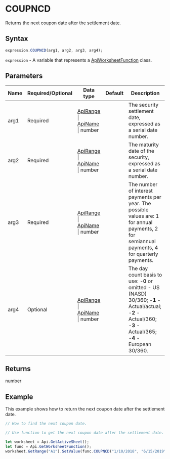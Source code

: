 # COUPNCD

Returns the next coupon date after the settlement date.

## Syntax

```javascript
expression.COUPNCD(arg1, arg2, arg3, arg4);
```

`expression` - A variable that represents a [ApiWorksheetFunction](../ApiWorksheetFunction.md) class.

## Parameters

| **Name** | **Required/Optional** | **Data type** | **Default** | **Description** |
| ------------- | ------------- | ------------- | ------------- | ------------- |
| arg1 | Required | [ApiRange](../../ApiRange/ApiRange.md) \| [ApiName](../../ApiName/ApiName.md) \| number |  | The security settlement date, expressed as a serial date number. |
| arg2 | Required | [ApiRange](../../ApiRange/ApiRange.md) \| [ApiName](../../ApiName/ApiName.md) \| number |  | The maturity date of the security, expressed as a serial date number. |
| arg3 | Required | [ApiRange](../../ApiRange/ApiRange.md) \| [ApiName](../../ApiName/ApiName.md) \| number |  | The number of interest payments per year. The possible values are: 1 for annual payments, 2 for semiannual payments, 4 for quarterly payments. |
| arg4 | Optional | [ApiRange](../../ApiRange/ApiRange.md) \| [ApiName](../../ApiName/ApiName.md) \| number |  | The day count basis to use: -**0** or omitted - US (NASD) 30/360; -**1** - Actual/actual; -**2** - Actual/360; -**3** - Actual/365; -**4** - European 30/360. |

## Returns

number

## Example

This example shows how to return the next coupon date after the settlement date.

```javascript editor-xlsx
// How to find the next coupon date.

// Use function to get the next coupon date after the settlement date.

let worksheet = Api.GetActiveSheet();
let func = Api.GetWorksheetFunction();
worksheet.GetRange("A1").SetValue(func.COUPNCD("1/10/2018", "6/15/2019", 4, 1));
```

